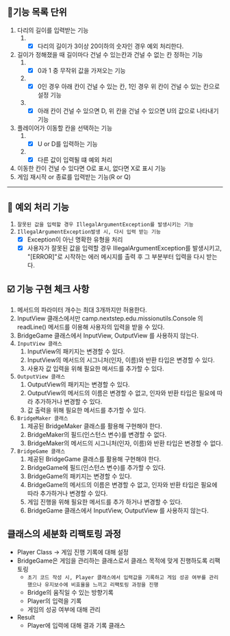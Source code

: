 ## 📝기능 목록 단위
1. 다리의 길이를 입력받는 기능
   1. -[x] 다리의 길이가 3이상 20이하의 숫자인 경우 예외 처리한다. 
2. 길이가 정해졌을 때 길이마다 건널 수 있는칸과 건널 수 없는 칸 정하는 기능
   1. - [x] 0과 1 중 무작위 값을 가져오는 기능
   2. - [x] 0인 경우 아래 칸이 건널 수 있는 칸, 1인 경우 위 칸이 건널 수 있는 칸으로 설정 기능
   3. - [x] 아래 칸이 건널 수 있으면 D, 위 칸을 건널 수 있으면 U의 값으로 나타내기 기능
3. 플레이어가 이동할 칸을 선택하는 기능
   1. - [x] U or D를 입력하는 기능
   2. - [x] 다른 값이 입력될 떄 예외 처리
4. 이동한 칸이 건널 수 있다면 O로 표시, 없다면 X로 표시 기능
5. 게임 재시작 or 종료를 입력받는 기능(R or Q)

***

## 📌 예외 처리 기능
1. `잘못된 값을 입력할 경우 IllegalArgumentException를 발생시키는 기능`
2. `IllegalArgumentException발생 시, 다시 입력 받는 기능`
   - [x] Exception이 아닌 명확한 유형을 처리
   - [x] 사용자가 잘못된 값을 입력할 경우 IllegalArgumentException를 발생시키고, "[ERROR]"로 시작하는 에러 메시지를 출력 후 그 부분부터 입력을 다시 받는다.

## ☑️ 기능 구현 체크 사항
1. 메서드의 파라미터 개수는 최대 3개까지만 허용한다.
2. InputView 클래스에서만 camp.nextstep.edu.missionutils.Console 의 readLine() 메서드를 이용해 사용자의 입력을 받을 수 있다.
3. BridgeGame 클래스에서 InputView, OutputView 를 사용하지 않는다.
4. `InputView 클래스`
   1. InputView의 패키지는 변경할 수 있다.
   2. InputView의 메서드의 시그니처(인자, 이름)와 반환 타입은 변경할 수 있다.
   3. 사용자 값 입력을 위해 필요한 메서드를 추가할 수 있다.
5. `OutputView 클래스`
   1. OutputView의 패키지는 변경할 수 있다.
   2. OutputView의 메서드의 이름은 변경할 수 없고, 인자와 반환 타입은 필요에 따라 추가하거나 변경할 수 있다.
   3. 값 출력을 위해 필요한 메서드를 추가할 수 있다.
6. `BridgeMaker 클래스`
   1. 제공된 BridgeMaker 클래스를 활용해 구현해야 한다.
   2. BridgeMaker의 필드(인스턴스 변수)를 변경할 수 없다.
   3. BridgeMaker의 메서드의 시그니처(인자, 이름)와 반환 타입은 변경할 수 없다.
7. `BridgeGame 클래스`
   1. 제공된 BridgeGame 클래스를 활용해 구현해야 한다.
   2. BridgeGame에 필드(인스턴스 변수)를 추가할 수 있다.
   3. BridgeGame의 패키지는 변경할 수 있다.
   4. BridgeGame의 메서드의 이름은 변경할 수 없고, 인자와 반환 타입은 필요에 따라 추가하거나 변경할 수 있다.
   5. 게임 진행을 위해 필요한 메서드를 추가 하거나 변경할 수 있다.
   6. BridgeGame 클래스에서 InputView, OutputView 를 사용하지 않는다.

## 클래스의 세분화 리팩토링 과정
* Player Class -> 게임 진행 기록에 대해 설정
* BridgeGame은 게임을 관리하는 클래스로서 클래스 목적에 맞게 진행하도록 리팩토링
  * `초기 코드 작성 시, Player 클래스에서 입력값을 기록하고 게임 성공 여부를 관리했으나 유지보수에 비효율을 느끼고 리팩토링 과정을 진행`
  * Bridge의 움직일 수 있는 방향기록
  * Player의 입력을 기록
  * 게임의 성공 여부에 대해 관리
* Result
  * Player에 입력에 대해 결과 기록 클래스